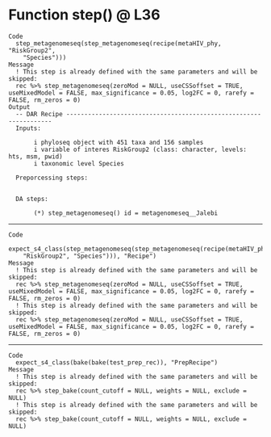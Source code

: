 # Function step() @ L36

    Code
      step_metagenomeseq(step_metagenomeseq(recipe(metaHIV_phy, "RiskGroup2",
        "Species")))
    Message
      ! This step is already defined with the same parameters and will be skipped: 
      rec %>% step_metagenomeseq(zeroMod = NULL, useCSSoffset = TRUE, useMixedModel = FALSE, max_significance = 0.05, log2FC = 0, rarefy = FALSE, rm_zeros = 0)
    Output
      -- DAR Recipe ------------------------------------------------------------------
      Inputs:
      
           i phyloseq object with 451 taxa and 156 samples 
           i variable of interes RiskGroup2 (class: character, levels: hts, msm, pwid) 
           i taxonomic level Species 
      
      Preporcessing steps:
      
      
      DA steps:
      
           (*) step_metagenomeseq() id = metagenomeseq__Jalebi 

---

    Code
      expect_s4_class(step_metagenomeseq(step_metagenomeseq(recipe(metaHIV_phy,
        "RiskGroup2", "Species"))), "Recipe")
    Message
      ! This step is already defined with the same parameters and will be skipped: 
      rec %>% step_metagenomeseq(zeroMod = NULL, useCSSoffset = TRUE, useMixedModel = FALSE, max_significance = 0.05, log2FC = 0, rarefy = FALSE, rm_zeros = 0)
      ! This step is already defined with the same parameters and will be skipped: 
      rec %>% step_metagenomeseq(zeroMod = NULL, useCSSoffset = TRUE, useMixedModel = FALSE, max_significance = 0.05, log2FC = 0, rarefy = FALSE, rm_zeros = 0)

---

    Code
      expect_s4_class(bake(bake(test_prep_rec)), "PrepRecipe")
    Message
      ! This step is already defined with the same parameters and will be skipped: 
      rec %>% step_bake(count_cutoff = NULL, weights = NULL, exclude = NULL)
      ! This step is already defined with the same parameters and will be skipped: 
      rec %>% step_bake(count_cutoff = NULL, weights = NULL, exclude = NULL)

